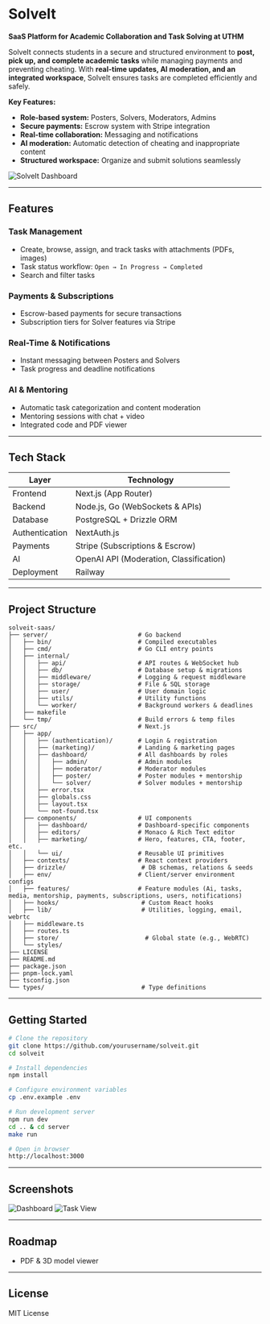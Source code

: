 
# SolveIt

**SaaS Platform for Academic Collaboration and Task Solving at UTHM**

SolveIt connects students in a secure and structured environment to **post, pick up, and complete academic tasks** while managing payments and preventing cheating. With **real-time updates, AI moderation, and an integrated workspace**, SolveIt ensures tasks are completed efficiently and safely.

**Key Features:**

* **Role-based system:** Posters, Solvers, Moderators, Admins
* **Secure payments:** Escrow system with Stripe integration
* **Real-time collaboration:** Messaging and notifications
* **AI moderation:** Automatic detection of cheating and inappropriate content
* **Structured workspace:** Organize and submit solutions seamlessly

![SolveIt Dashboard](https://github.com/user-attachments/assets/c9b08c9f-f487-44ec-b4cd-38ac3b72e714)


---

## Features

### Task Management

* Create, browse, assign, and track tasks with attachments (PDFs, images)
* Task status workflow: `Open → In Progress → Completed`
* Search and filter tasks

### Payments & Subscriptions

* Escrow-based payments for secure transactions
* Subscription tiers for Solver features via Stripe

### Real-Time & Notifications

* Instant messaging between Posters and Solvers
* Task progress and deadline notifications

### AI & Mentoring 

* Automatic task categorization and content moderation
* Mentoring sessions with chat + video
* Integrated code and PDF viewer

---

## Tech Stack

| Layer          | Technology                              |
| -------------- | --------------------------------------- |
| Frontend       | Next.js (App Router)                    |
| Backend        | Node.js, Go (WebSockets & APIs)         |
| Database       | PostgreSQL + Drizzle ORM                |
| Authentication | NextAuth.js                             |
| Payments       | Stripe (Subscriptions & Escrow)         |
| AI             | OpenAI API (Moderation, Classification) |
| Deployment     | Railway                                 |

---

## Project Structure

```
solveit-saas/
├── server/                         # Go backend
│   ├── bin/                        # Compiled executables
│   ├── cmd/                        # Go CLI entry points
│   ├── internal/
│   │   ├── api/                    # API routes & WebSocket hub
│   │   ├── db/                     # Database setup & migrations
│   │   ├── middleware/             # Logging & request middleware
│   │   ├── storage/                # File & SQL storage
│   │   ├── user/                   # User domain logic
│   │   ├── utils/                  # Utility functions
│   │   └── worker/                 # Background workers & deadlines
│   ├── makefile
│   └── tmp/                        # Build errors & temp files
├── src/                            # Next.js 
│   ├── app/
│   │   ├── (authentication)/       # Login & registration
│   │   ├── (marketing)/            # Landing & marketing pages
│   │   ├── dashboard/              # All dashboards by roles
│   │   │   ├── admin/              # Admin modules
│   │   │   ├── moderator/          # Moderator modules
│   │   │   ├── poster/             # Poster modules + mentorship
│   │   │   └── solver/             # Solver modules + mentorship
│   │   ├── error.tsx
│   │   ├── globals.css
│   │   ├── layout.tsx
│   │   └── not-found.tsx
│   ├── components/                 # UI components
│   │   ├── dashboard/              # Dashboard-specific components
│   │   ├── editors/                # Monaco & Rich Text editor
│   │   ├── marketing/              # Hero, features, CTA, footer, etc.
│   │   └── ui/                     # Reusable UI primitives
│   ├── contexts/                   # React context providers
│   ├── drizzle/                     # DB schemas, relations & seeds
│   ├── env/                        # Client/server environment configs
│   ├── features/                   # Feature modules (Ai, tasks, media, mentorship, payments, subscriptions, users, notifications)
│   ├── hooks/                       # Custom React hooks
│   ├── lib/                         # Utilities, logging, email, webrtc
│   ├── middleware.ts
│   ├── routes.ts
│   ├── store/                        # Global state (e.g., WebRTC)
│   └── styles/
├── LICENSE
├── README.md
├── package.json
├── pnpm-lock.yaml
├── tsconfig.json
└── types/                           # Type definitions
```

---

## Getting Started

```bash
# Clone the repository
git clone https://github.com/yourusername/solveit.git
cd solveit

# Install dependencies
npm install

# Configure environment variables
cp .env.example .env

# Run development server
npm run dev
cd .. & cd server
make run

# Open in browser
http://localhost:3000
```

---

## Screenshots

![Dashboard](https://github.com/user-attachments/assets/c9b08c9f-f487-44ec-b4cd-38ac3b72e714)
![Task View](https://github.com/user-attachments/assets/ea56984f-5c6b-42ba-a841-b2a0384b2e38)



---

## Roadmap

* PDF & 3D model viewer

---

## License

MIT License
